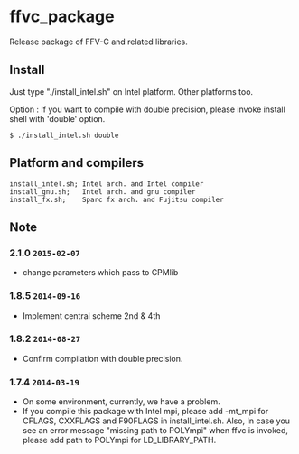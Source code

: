 # ffvc_package

Release package of FFV-C and related libraries.


## Install
Just type "./install_intel.sh" on Intel platform. Other platforms too.

Option : If you want to compile with double precision, please invoke install shell with 'double' option.
	
	$ ./install_intel.sh double



## Platform and compilers
	install_intel.sh; Intel arch. and Intel compiler
	install_gnu.sh;   Intel arch. and gnu compiler
	install_fx.sh;    Sparc fx arch. and Fujitsu compiler



## Note

### 2.1.0 `2015-02-07`
- change parameters which pass to CPMlib

### 1.8.5 `2014-09-16`
- Implement central scheme 2nd & 4th 

### 1.8.2  `2014-08-27`
- Confirm compilation with double precision.

### 1.7.4  `2014-03-19`
- On some environment, currently, we have a problem.
- If you compile this package with Intel mpi, please add -mt_mpi for CFLAGS, CXXFLAGS and F90FLAGS in install_intel.sh. Also, In case you see an error message "missing path to POLYmpi" when ffvc is invoked, please add path to POLYmpi for LD_LIBRARY_PATH.
